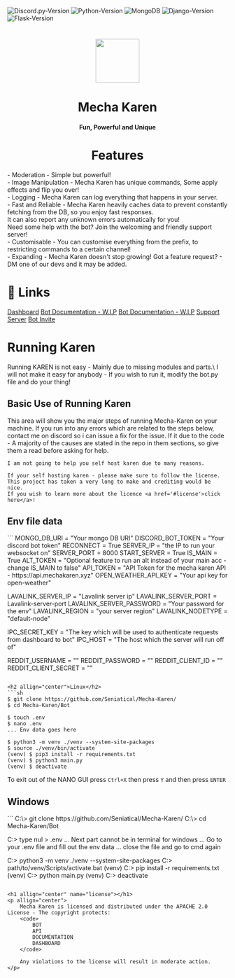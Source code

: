   ![Discord.py-Version](https://img.shields.io/badge/discord.py-1.7.1-blue?style=flat-square)
  ![Python-Version](https://img.shields.io/badge/python-3.9.1-green?style=flat-square)
  ![MongoDB](https://img.shields.io/badge/MongoDB-pink?style=flat-square)
  ![Django-Version](https://img.shields.io/badge/Django-3.1.3-blue?style=flat-square)
  ![Flask-Version](https://img.shields.io/badge/Flask-1.1.2-blue?style=flat-square)

<h1 align="center">
  <img src="https://cdn.discordapp.com/avatars/740514706858442792/3d4c161d2bfa97ec86cc82102df5cad5.png?size=512" height='100px' width='100px'>
</h1>
<h1 align="center">Mecha Karen</h1>
<h4 align="center">Fun, Powerful and Unique</h4>

<h1 align="center">Features</h1>
<p allign="center">
    - Moderation - Simple but powerful!<br>
    - Image Manipulation - Mecha Karen has unique commands, Some apply effects and flip you over!<br>
    - Logging - Mecha Karen can log everything that happens in your server.<br>
    - Fast and Reliable - Mecha Karen heavily caches data to prevent constantly fetching from the DB, so you enjoy fast responses.<br>
                          It can also report any unknown errors automatically for you!<br>
                          Need some help with the bot? Join the welcoming and friendly support server!<br>
    - Customisable - You can customise everything from the prefix, to restricting commands to a certain channel!<br>
    - Expanding - Mecha Karen doesn't stop growing! Got a feature request? - DM one of our devs and it may be added.<br>
</p>

<h1 allign="center">🔗 Links</h1>
<p allign="center">
    <a href="https://mechakaren.xyz/login">Dashboard</a>
    <a href="https://api.mechakaren.xyz/docs">Bot Documentation - W.I.P</a>
    <a href="https://docs.mechakaren.xyz/">Bot Documentation - W.I.P</a>
    <a href="https://discord.gg/Q5mFhUM">Support Server</a>
    <a href="https://discord.com/oauth2/authorize?client_id=740514706858442792&permissions=0&scope=bot">Bot Invite</a>
</p>

<h1 allign="center">Running Karen</h1>
<p allign="center">
    Running KAREN is not easy - Mainly due to missing modules and parts.\
    I will not make it easy for anybody - If you wish to run it, modify the bot.py file and do your thing!
</p>

<h2 allign="center">Basic Use of Running Karen</h2>
<p allign="center">
    This area will show you the major steps of running Mecha-Karen on your machine. If you run into any errors which are related to the steps below, contact me on discord so i can issue a fix for the issue. 
    If it due to the code - A majority of the causes are stated in the repo in them sections, so give them a read before asking for help.
    
    I am not going to help you self host karen due to many reasons.
    
    If your self hosting karen - please make sure to follow the license. 
    This project has taken a very long to make and crediting would be nice.
    If you wish to learn more about the licence <a href='#license'>click here</a>!
</p>

<h2 allign="center">Env file data</h2>
```
MONGO_DB_URI = "Your mongo DB URI"
DISCORD_BOT_TOKEN = "Your discord bot token"
RECONNECT = True
SERVER_IP = "the IP to run your websocket on"
SERVER_PORT = 8000
START_SERVER = True
IS_MAIN = True
ALT_TOKEN = "Optional feature to run an alt instead of your main acc - change IS_MAIN to false"
API_TOKEN = "API Token for the mecha karen API - https://api.mechakaren.xyz"
OPEN_WEATHER_API_KEY = "Your api key for open-weather"

LAVALINK_SERVER_IP = "Lavalink server ip"
LAVALINK_SERVER_PORT = Lavalink-server-port
LAVALINK_SERVER_PASSWORD = "Your password for the env"
LAVALINK_REGION = "your server region"
LAVALINK_NODETYPE = "default-node"

IPC_SECRET_KEY = "The key which will be used to authenticate requests from dashboard to bot"
IPC_HOST = "The host which the server will run off of"

REDDIT_USERNAME = ""
REDDIT_PASSWORD = ""
REDDIT_CLIENT_ID = ""
REDDIT_CLIENT_SECRET = ""
```

<h2 allign="center">Linux</h2>
```sh
$ git clone https://github.com/Seniatical/Mecha-Karen/
$ cd Mecha-Karen/Bot

$ touch .env
$ nano .env
... Env data goes here

$ python3 -m venv ./venv --system-site-packages
$ source ./venv/bin/activate
(venv) $ pip3 install -r requirements.txt
(venv) $ python3 main.py
(venv) $ deactivate
```
To exit out of the NANO GUI press `Ctrl+X` then press `Y` and then press `ENTER`

<h2 allign="center">Windows</h2>
```
C:\> git clone https://github.com/Seniatical/Mecha-Karen/
C:\> cd Mecha-Karen/Bot

C:\> type nul > .env
... Next part cannot be in terminal for windows
... Go to your .env file and fill out the env data
... close the file and go to cmd again

C:\> python3 -m venv ./venv --system-site-packages
C:\> path/to/venv/Scripts/activate.bat
(venv) C:\> pip install -r requirements.txt
(venv) C:\> python main.py
(venv) C:\> deactivate
```

<h1 allign="center" name="license"></h1>
<p allign="center">
    Mecha Karen is licensed and distributed under the APACHE 2.0 License - The copyright protects:
    <code>
        BOT
        API
        DOCUMENTATION
        DASHBOARD
    </code>

    Any violations to the license will result in moderate action.
</p>    
    
